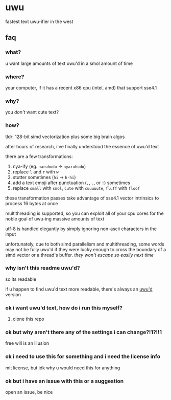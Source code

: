 # uwu
fastest text uwu-ifier in the west

## faq
### what?
u want large amounts of text uwu'd in a smol amount of time

### where?
your computer, if it has a recent x86 cpu (intel, amd) that support sse4.1

### why?
you *don't* want cute text?

### how?
tldr: 128-bit simd vectorization plus some big brain algos

after hours of research, i've finally understood the essence of uwu'd text

there are a few transformations:
1. nya-ify (eg. `naruhodo` -> `nyaruhodo`)
2. replace `l` and `r` with `w`
3. stutter sometimes (`hi` -> `h-hi`)
4. add a text emoji after punctuation (`,`, `.`, or `!`) sometimes
5. replace `small` with `smol`, `cute` with `cuuuuute`, `fluff` with `floof`

these transformation passes take advantage of sse4.1 vector intrinsics to process 16 bytes at once

multithreading is supported, so you can exploit all of your cpu cores for the noble goal
of uwu-ing massive amounts of text

utf-8 is handled elegantly by simply ignoring non-ascii characters in the input

unfortunately, due to both simd parallelism and multithreading, some words may not be fully uwu'd
if they were lucky enough to cross the boundary of a simd vector or a thread's buffer.
*they won't escape so easily next time*

### why isn't this readme uwu'd?
so its readable

if u happen to find uwu'd text more readable, there's always an [uwu'd](README_UWU.md) version

### ok i want uwu'd text, how do i run this myself?
1. clone this repo

### ok but why aren't there any of the settings i can change?!1?!!1
free will is an illusion

### ok i need to use this for something and i need the license info
mit license, but idk why u would need this for anything

### ok but i have an issue with this or a suggestion
open an issue, be nice
